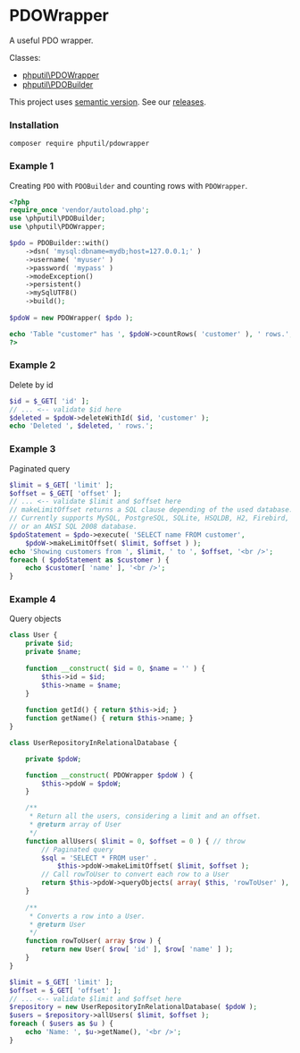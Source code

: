 # PDOWrapper

A useful PDO wrapper.

Classes:

* [phputil\PDOWrapper](https://github.com/thiagodp/pdowrapper/blob/master/lib/PDOWrapper.php)
* [phputil\PDOBuilder](https://github.com/thiagodp/pdowrapper/blob/master/lib/PDOBuilder.php)

This project uses [semantic version](http://semver.org/). See our [releases](https://github.com/thiagodp/pdowrapper/releases).

### Installation

```command
composer require phputil/pdowrapper
```

### Example 1

Creating `PDO` with `PDOBuilder` and counting rows with `PDOWrapper`.

```php
<?php
require_once 'vendor/autoload.php';
use \phputil\PDOBuilder;
use \phputil\PDOWrapper;

$pdo = PDOBuilder::with()
	->dsn( 'mysql:dbname=mydb;host=127.0.0.1;' )
	->username( 'myuser' )
	->password( 'mypass' )
	->modeException()
	->persistent()
	->mySqlUTF8()
	->build();
	
$pdoW = new PDOWrapper( $pdo );

echo 'Table "customer" has ', $pdoW->countRows( 'customer' ), ' rows.';
?>
```
### Example 2

Delete by id

```php
$id = $_GET[ 'id' ];
// ... <-- validate $id here
$deleted = $pdoW->deleteWithId( $id, 'customer' );
echo 'Deleted ', $deleted, ' rows.';
```

### Example 3

Paginated query

```php
$limit = $_GET[ 'limit' ];
$offset = $_GET[ 'offset' ];
// ... <-- validate $limit and $offset here
// makeLimitOffset returns a SQL clause depending of the used database.
// Currently supports MySQL, PostgreSQL, SQLite, HSQLDB, H2, Firebird, MS SQL Server,
// or an ANSI SQL 2008 database.
$pdoStatement = $pdo->execute( 'SELECT name FROM customer',
	$pdoW->makeLimitOffset( $limit, $offset ) );
echo 'Showing customers from ', $limit, ' to ', $offset, '<br />';
foreach ( $pdoStatement as $customer ) {
	echo $customer[ 'name' ], '<br />';
}
```

### Example 4

Query objects

```php
class User {
	private $id;
	private $name;
	
	function __construct( $id = 0, $name = '' ) {
		$this->id = $id;
		$this->name = $name;
	}
	
	function getId() { return $this->id; }
	function getName() { return $this->name; }
}

class UserRepositoryInRelationalDatabase {

	private $pdoW;

	function __construct( PDOWrapper $pdoW ) {
		$this->pdoW = $pdoW;
	}

	/**
	 * Return all the users, considering a limit and an offset.
	 * @return array of User
	 */
	function allUsers( $limit = 0, $offset = 0 ) { // throw
		// Paginated query
		$sql = 'SELECT * FROM user' . 
			$this->pdoW->makeLimitOffset( $limit, $offset );
		// Call rowToUser to convert each row to a User
		return $this->pdoW->queryObjects( array( $this, 'rowToUser' ), $sql );
	}
	
	/**
	 * Converts a row into a User.
	 * @return User
	 */
	function rowToUser( array $row ) {
		return new User( $row[ 'id' ], $row[ 'name' ] );
	}
}

$limit = $_GET[ 'limit' ];
$offset = $_GET[ 'offset' ];
// ... <-- validate $limit and $offset here
$repository = new UserRepositoryInRelationalDatabase( $pdoW );
$users = $repository->allUsers( $limit, $offset );
foreach ( $users as $u ) {
	echo 'Name: ', $u->getName(), '<br />';
}
```
